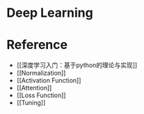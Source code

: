 
# Deep Learning


# Reference
 - [[深度学习入门：基于python的理论与实现]]
 - [[Normalization]]
 - [[Activation Function]]
 - [[Attention]]
 - [[Loss Function]]
 - [[Tuning]]
 
